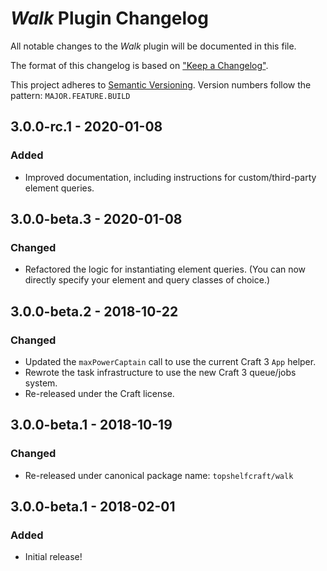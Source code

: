 # _Walk_ Plugin Changelog

All notable changes to the _Walk_ plugin will be documented in this file.

The format of this changelog is based on ["Keep a Changelog"](http://keepachangelog.com/).

This project adheres to [Semantic Versioning](http://semver.org/). Version numbers follow the pattern: `MAJOR.FEATURE.BUILD`


## 3.0.0-rc.1 - 2020-01-08

### Added

- Improved documentation, including instructions for custom/third-party element queries. 


## 3.0.0-beta.3 - 2020-01-08

### Changed

- Refactored the logic for instantiating element queries. (You can now directly specify your element and query classes of choice.)      


## 3.0.0-beta.2 - 2018-10-22

### Changed

- Updated the `maxPowerCaptain` call to use the current Craft 3 `App` helper.
- Rewrote the task infrastructure to use the new Craft 3 queue/jobs system.
- Re-released under the Craft license.


## 3.0.0-beta.1 - 2018-10-19

### Changed

- Re-released under canonical package name: `topshelfcraft/walk`


## 3.0.0-beta.1 - 2018-02-01

### Added

- Initial release!
